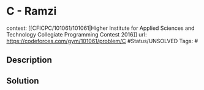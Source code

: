 # C - Ramzi

contest: [[CFICPC/101061/101061|Higher Institute for Applied Sciences and Technology Collegiate Programming Contest 2016]]
url: https://codeforces.com/gym/101061/problem/C
#Status/UNSOLVED
Tags: #

## Description

## Solution

